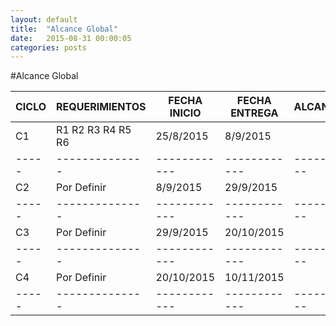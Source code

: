 ```yaml
---
layout: default
title:  "Alcance Global"
date:   2015-08-31 00:00:05
categories: posts
---
```


#Alcance Global

|**CICLO**|**REQUERIMIENTOS**|**FECHA INICIO**|**FECHA ENTREGA**| **ALCANCE** |
|-----|--------------|------------|------------|---------|
|C1|R1 R2 R3 R4 R5 R6|25/8/2015|8/9/2015||
|-----|--------------|------------|------------|---------|
|C2|Por Definir|8/9/2015|29/9/2015||
|-----|--------------|------------|------------|---------|
|C3|Por Definir|29/9/2015|20/10/2015||
|-----|--------------|------------|------------|---------|
|C4|Por Definir|20/10/2015|10/11/2015||
|-----|--------------|------------|------------|---------|
